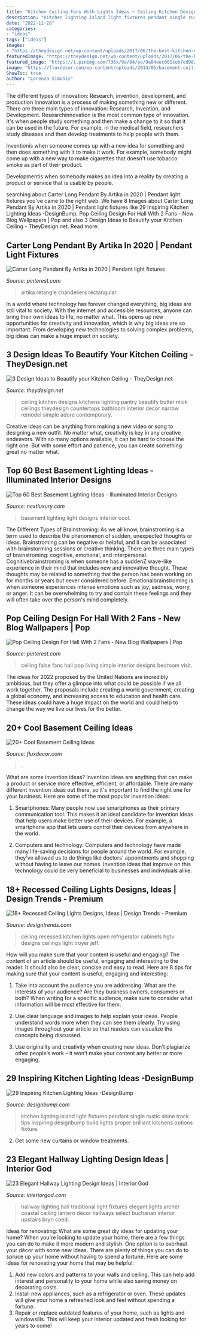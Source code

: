 ```yaml
---
title: "Kitchen Ceiling Fans With Lights Ideas ~ Ceiling Kitchen Designs Kitchens Lighting Pantry Beautify Butler Mick Ceilings Theydesign Countertops Bathroom Interior Decor Narrow Remodel Simple Adore Contemporary"
description: "Kitchen lighting island light fixtures pendant single rustic shine track tips inspiring designbump build lights proper brilliant kitchens options fixture"
date: "2022-11-28"
categories:
- "ideas"
tags: ["ideas"]
images:
- "https://theydesign.net/wp-content/uploads/2017/06/the-best-kitchen-ceiling-ideas-theydesign-intended-for-kitchen-ceiling-3-design-ideas-to-beautify-your-kitchen-ceiling.jpg"
featuredImage: "https://theydesign.net/wp-content/uploads/2017/06/the-best-kitchen-ceiling-ideas-theydesign-intended-for-kitchen-ceiling-3-design-ideas-to-beautify-your-kitchen-ceiling.jpg"
featured_image: "https://i.pinimg.com/736x/9a/84/ee/9a84eec001ceb7ed982fc5db0cc6716a.jpg"
image: "https://fluxdecor.com/wp-content/uploads/2014/05/basement-ceiling-ideas/16-basement-bar-ceiling-idea.jpg"
ShowToc: true
author: "Lorenza Simonis"
---
```



The different types of innovation: Research, invention, development, and production
Innovation is a process of making something new or different. There are three main types of innovation: Research, Invention, and Development.
Researchinnovation is the most common type of innovation. It's when people study something and then make a change to it so that it can be used in the future. For example, in the medical field, researchers study diseases and then develop treatments to help people with them.

Inventionis when someone comes up with a new idea for something and then does something with it to make it work. For example, somebody might come up with a new way to make cigarettes that doesn't use tobacco smoke as part of their product. 

Developmentis when somebody makes an idea into a reality by creating a product or service that is usable by people.

	

		
searching about Carter Long Pendant By Artika in 2020 | Pendant light fixtures you've came to the right web. We have 8 Images about Carter Long Pendant By Artika in 2020 | Pendant light fixtures like 29 Inspiring Kitchen Lighting Ideas -DesignBump, Pop Ceiling Design For Hall With 2 Fans - New Blog Wallpapers | Pop and also 3 Design Ideas to Beautify your Kitchen Ceiling - TheyDesign.net. Read more:
		
    
## Carter Long Pendant By Artika In 2020 | Pendant Light Fixtures

<img loading=lazy src="https://i.pinimg.com/736x/9a/84/ee/9a84eec001ceb7ed982fc5db0cc6716a.jpg" onerror="this.onerror=null;this.src='https://tse1.mm.bing.net/th?id=OIP.k6yl1eEqz5wFaueQO6MD8gHaHa&amp;pid=15.1';" alt="Carter Long Pendant By Artika in 2020 | Pendant light fixtures">

_Source: pinterest.com_

>artika retangle chandeliers rectangular. 

	

In a world where technology has forever changed everything, big ideas are still vital to society. With the internet and accessible resources, anyone can bring their own ideas to life, no matter what. This opens up new opportunities for creativity and innovation, which is why big ideas are so important. From developing new technologies to solving complex problems, big ideas can make a huge impact on society.

    
## 3 Design Ideas To Beautify Your Kitchen Ceiling - TheyDesign.net

<img loading=lazy src="https://theydesign.net/wp-content/uploads/2017/06/the-best-kitchen-ceiling-ideas-theydesign-intended-for-kitchen-ceiling-3-design-ideas-to-beautify-your-kitchen-ceiling.jpg" onerror="this.onerror=null;this.src='https://tse1.mm.bing.net/th?id=OIP.aSmexZoHoC-HPDFIFc53fAHaLH&amp;pid=15.1';" alt="3 Design Ideas to Beautify your Kitchen Ceiling - TheyDesign.net">

_Source: theydesign.net_

>ceiling kitchen designs kitchens lighting pantry beautify butler mick ceilings theydesign countertops bathroom interior decor narrow remodel simple adore contemporary. 

	

Creative ideas can be anything from making a new video or song to designing a new outfit. No matter what, creativity is key in any creative endeavors. With so many options available, it can be hard to choose the right one. But with some effort and patience, you can create something great no matter what.

    
## Top 60 Best Basement Lighting Ideas - Illuminated Interior Designs

<img loading=lazy src="http://nextluxury.com/wp-content/uploads/basement-lighting-ideas-1.jpg" onerror="this.onerror=null;this.src='https://tse2.mm.bing.net/th?id=OIP.AIOiQdHvGczkFN4FoLnQ4QHaE8&amp;pid=15.1';" alt="Top 60 Best Basement Lighting Ideas - Illuminated Interior Designs">

_Source: nextluxury.com_

>basement lighting light designs interior cool. 

	

The Different Types of Brainstroming:
As we all know, brainstroming is a term used to describe the phenomenon of sudden, unexpected thoughts or ideas. Brainstroming can be negative or helpful, and it can be associated with brainstorming sessions or creative thinking. There are three main types of brainstroming: cognitive, emotional, and interpersonal. 
Cognitivebrainstroming is when someone has a suddenZ wave-like experience in their mind that includes new and innovative thought. These thoughts may be related to something that the person has been working on for months or years but never considered before. Emotionalbrainstroming is when someone experiences intense emotions such as joy, sadness, worry, or anger. It can be overwhelming to try and contain these feelings and they will often take over the person's mind completely.

    
## Pop Ceiling Design For Hall With 2 Fans - New Blog Wallpapers | Pop

<img loading=lazy src="https://i.pinimg.com/736x/c1/00/d6/c100d65dbdc6a75b4a8033a746c2ff9a.jpg" onerror="this.onerror=null;this.src='https://tse2.mm.bing.net/th?id=OIP.8cEADJAp-ikhS6EPWw4wgAHaJ4&amp;pid=15.1';" alt="Pop Ceiling Design For Hall With 2 Fans - New Blog Wallpapers | Pop">

_Source: pinterest.com_

>ceiling false fans hall pop living simple interior designs bedroom visit. 

	

The ideas for 2022 proposed by the United Nations are incredibly ambitious, but they offer a glimpse into what could be possible if we all work together. The proposals include creating a world government, creating a global economy, and increasing access to education and health care. These ideas could have a huge impact on the world and could help to change the way we live our lives for the better.

    
## 20+ Cool Basement Ceiling Ideas

<img loading=lazy src="https://fluxdecor.com/wp-content/uploads/2014/05/basement-ceiling-ideas/16-basement-bar-ceiling-idea.jpg" onerror="this.onerror=null;this.src='https://tse2.mm.bing.net/th?id=OIP.8F3mD4zpt9LtLVnJ9KVgQAHaFJ&amp;pid=15.1';" alt="20+ Cool Basement Ceiling Ideas">

_Source: fluxdecor.com_

>. 

	

What are some invention ideas?
Invention ideas are anything that can make a product or service more effective, efficient, or affordable. There are many different invention ideas out there, so it's important to find the right one for your business. Here are some of the most popular invention ideas:
1. Smartphones: Many people now use smartphones as their primary communication tool. This makes it an ideal candidate for invention ideas that help users make better use of their devices. For example, a smartphone app that lets users control their devices from anywhere in the world.

2. Computers and technology: Computers and technology have made many life-saving decisions for people around the world. For example, they've allowed us to do things like doctors' appointments and shopping without having to leave our homes. Invention ideas that improve on this technology could be very beneficial to businesses and individuals alike.


    
## 18+ Recessed Ceiling Lights Designs, Ideas | Design Trends - Premium

<img loading=lazy src="https://images.designtrends.com/wp-content/uploads/2016/09/02165527/Open-Kitchen-Recessed-Ceiling-Lights-.jpeg" onerror="this.onerror=null;this.src='https://tse2.mm.bing.net/th?id=OIP.fx0gmKtMpCsIuK9vFZ5ykQHaLH&amp;pid=15.1';" alt="18+ Recessed Ceiling Lights Designs, Ideas | Design Trends - Premium">

_Source: designtrends.com_

>ceiling recessed kitchen lights open refrigerator cabinets hgtv designs ceilings light troyer jeff. 

	

How will you make sure that your content is useful and engaging?
The content of an article should be useful, engaging and interesting to the reader. It should also be clear, concise and easy to read. Here are 8 tips for making sure that your content is useful, engaging and interesting:
1. Take into account the audience you are addressing. What are the interests of your audience? Are they business owners, consumers or both? When writing for a specific audience, make sure to consider what information will be most effective for them.

2. Use clear language and images to help explain your ideas. People understand words more when they can see them clearly. Try using images throughout your article so that readers can visualize the concepts being discussed.

3. Use originality and creativity when creating new ideas. Don’t plagiarize other people’s work – it won’t make your content any better or more engaging.

    
## 29 Inspiring Kitchen Lighting Ideas -DesignBump

<img loading=lazy src="https://designbump.com/wp-content/uploads/2015/07/Kitchen-Lighting-Ideas-Galley.jpg" onerror="this.onerror=null;this.src='https://tse3.mm.bing.net/th?id=OIP.Qwfg1oEvsWThUMMV8i21dgHaE8&amp;pid=15.1';" alt="29 Inspiring Kitchen Lighting Ideas -DesignBump">

_Source: designbump.com_

>kitchen lighting island light fixtures pendant single rustic shine track tips inspiring designbump build lights proper brilliant kitchens options fixture. 

	

2. Get some new curtains or window treatments.

    
## 23 Elegant Hallway Lighting Design Ideas | Interior God

<img loading=lazy src="http://interiorgod.com/wp-content/uploads/2016/04/Hallway-Light-Fixtures-Hall-Traditional-with-Addition-Arched-Door-Archways.jpg" onerror="this.onerror=null;this.src='https://tse3.mm.bing.net/th?id=OIP.W-i5MrrE9ZY_zGZgM5DrcgHaLH&amp;pid=15.1';" alt="23 Elegant Hallway Lighting Design Ideas | Interior God">

_Source: interiorgod.com_

>hallway lighting hall traditional light fixtures elegant lights archer coastal ceiling lantern decor hallways select buchanan interior upstairs bryn coed. 

	

Ideas for renovating: What are some great diy ideas for updating your home?
When you're looking to update your home, there are a few things you can do to make it more modern and stylish. One option is to overhaul your décor with some new ideas. There are plenty of things you can do to spruce up your home without having to spend a fortune. Here are some ideas for renovating your home that may be helpful: 
1. Add new colors and patterns to your walls and ceiling. This can help add interest and personality to your home while also saving money on decorating costs. 
2. Install new appliances, such as a refrigerator or oven. These updates will give your home a refreshed look and feel without spending a fortune. 
3. Repair or replace outdated features of your home, such as lights and windowsills. This will keep your interior updated and fresh looking for years to come! 

